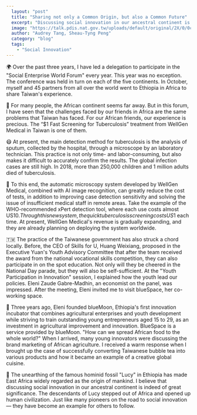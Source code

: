 ```yaml
---
  layout: "post"
  title: "Sharing not only a Common Origin, but also a Common Future"
  excerpt: "Discussing social innovation in our ancestral continent is indeed of great significance."
  image: "https://talk.pdis.nat.gov.tw/uploads/default/original/2X/0/0ce59c16b3a62d6c85908d7370e1fe69664dacd0.jpeg"
  author: "Audrey Tang, Sheau-Tyng Peng"
  category: "blog"
  tags: 
    - "Social Innovation"
---
```


🌍 Over the past three years, I have led a delegation to participate in the "Social Enterprise World Forum" every year. This year was no exception. The conference was held in turn on each of the five continents. In October, myself and 45 partners from all over the world went to Ethiopia in Africa to share Taiwan's experience.

🔬 For many people, the African continent seems far away. But in this forum, I have seen that the challenges faced by our friends in Africa are the same problems that Taiwan has faced. For our African friends, our experience is precious. The “$1 Fast Screening for Tuberculosis” treatment from WellGen Medical in Taiwan is one of them.

😷 At present, the main detection method for tuberculosis is the analysis of sputum, collected by the hospital, through a microscope by an laboratory technician. This practice is not only time- and labor-consuming, but also makes it difficult to accurately confirm the results. The global infection cases are still high. In 2018, more than 250,000 children and 1 million adults died of tuberculosis.

🏥 To this end, the automatic microscopy system developed by WellGen Medical, combined with AI image recognition, can greatly reduce the cost of tests, in addition to improving case detection sensitivity and solving the issue of insufficient medical staff in remote areas. Take the example of the WHO-recommended xPert detection tool, where each use costs almost US$10. Through this new system, the quick tuberculosis screening costs US$1 each time. At present, WellGen Medical's revenue is gradually expanding, and they are already planning on deploying the system worldwide.

🇹🇼 The practice of the Taiwanese government has also struck a chord locally. Before, the CEO of Skills for U, Huang Weixiang, proposed in the Executive Yuan's Youth Advisory Committee that after the team received the award from the national vocational skills competition, they can also participate in on the spot education. Not only will they be cheered in the National Day parade, but they will also be self-sufficient. At the "Youth Participation in Innovation" session, I explained how the youth lead our policies. Eleni Zaude Gabre-Madhin, an economist on the panel, was impressed. After the meeting, Eleni invited me to visit blueSpace, her co-working space.

🍹 Three years ago, Eleni founded blueMoon, Ethiopia's first innovation incubator that combines agricultural enterprises and youth development while striving to train outstanding young entrepreneurs aged 15 to 29, as an investment in agricultural improvement and innovation. BlueSpace is a service provided by blueMoon. "How can we spread African food to the whole world?" When I arrived, many young innovators were discussing the brand marketing of African agriculture. I received a warm response when I brought up the case of successfully converting Taiwanese bubble tea into various products and how it became an example of a creative global cuisine.

👣 The unearthing of the famous hominid fossil "Lucy" in Ethiopia has made East Africa widely regarded as the origin of mankind. I believe that discussing social innovation in our ancestral continent is indeed of great significance. The descendants of Lucy stepped out of Africa and opened up human civilization. Just like many pioneers on the road to social innovation — they have become an example for others to follow.
